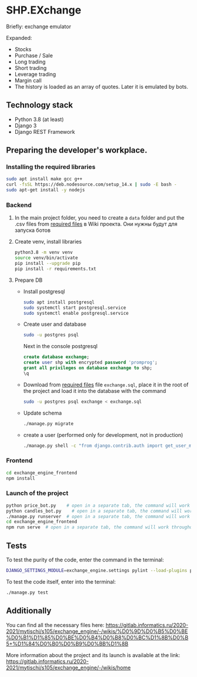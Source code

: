 # SHP.EXchange
Briefly: exchange emulator

Expanded: 
- Stocks
- Purchase / Sale
- Long trading
- Short trading
- Leverage trading
- Margin call
- The history is loaded as an array of quotes. Later it is emulated by bots.

## Technology stack
- Python 3.8 (at least)
- Django 3
- Django REST Framework


## Preparing the developer's workplace.

### Installing the required libraries
```bash
sudo apt install make gcc g++
curl -fsSL https://deb.nodesource.com/setup_14.x | sudo -E bash -
sudo apt-get install -y nodejs
````

### Backend
1. In the main project folder, you need to create a `data` folder and put the .csv files from [required files](https://gitlab.informatics.ru/2020-2021/mytischi/s105/exchange_engine/-/wikis/%D0%9D%D0%B5%D0%BE%D0%B1%D1%85%D0%BE%D0%B4%D0%B8%D0%BC%D1%8B%D0%B5-%D1%84%D0%B0%D0%B9%D0%BB%D1%8B) в Wiki проекта. 
   Они нужны будут для запуска ботов
2. Create venv, install libraries
   ```bash
   python3.8 -m venv venv
   source venv/bin/activate
   pip install --upgrade pip
   pip install -r requirements.txt
   ```

3. Prepare DB
   * Install postgresql
     ```bash
     sudo apt install postgresql
     sudo systemctl start postgresql.service
     sudo systemctl enable postgresql.service
     ```
   * Create user and database
     ```bash
     sudo -u postgres psql
     ```
     Next in the console postgresql
     ```sql
     create database exchange;
     create user shp with encrypted password 'promprog';
     grant all privileges on database exchange to shp;
     \q
     ```
   * Download from [required files](https://gitlab.informatics.ru/2020-2021/mytischi/s105/exchange_engine/-/wikis/%D0%9D%D0%B5%D0%BE%D0%B1%D1%85%D0%BE%D0%B4%D0%B8%D0%BC%D1%8B%D0%B5-%D1%84%D0%B0%D0%B9%D0%BB%D1%8B) 
     file `exchange.sql`, place it in the root of the project and load it into the database with the command
     ```bash
     sudo -u postgres psql exchange < exchange.sql
     ```
   * Update schema
     ```bash
     ./manage.py migrate
     ```
   * create a user (performed only for development, not in production)
     ```bash
     ./manage.py shell -c "from django.contrib.auth import get_user_model; get_user_model().objects.create_superuser('vasya', '1@abc.net', 'promprog')"
     ```

### Frontend
```bash
cd exchange_engine_frontend
npm install
```

### Launch of the project
```bash
python price_bot.py    # open in a separate tab, the command will work throughout the entire time
python candles_bot.py    # open in a separate tab, the command will work throughout the entire time
./manage.py runserver  # open in a separate tab, the command will work throughout the entire time
cd exchange_engine_frontend
npm run serve  # open in a separate tab, the command will work throughout the entire time
```

## Tests
To test the purity of the code, enter the command in the terminal:
```bash
DJANGO_SETTINGS_MODULE=exchange_engine.settings pylint --load-plugins pylint_django --load-plugins pylint_django.checkers.migrations *
```

To test the code itself, enter into the terminal:
```bash
./manage.py test
```


## Additionally

You can find all the necessary files here: https://gitlab.informatics.ru/2020-2021/mytischi/s105/exchange_engine/-/wikis/%D0%9D%D0%B5%D0%BE%D0%B1%D1%85%D0%BE%D0%B4%D0%B8%D0%BC%D1%8B%D0%B5+%D1%84%D0%B0%D0%B9%D0%BB%D1%8B

More information about the project and its launch is available at the link: https://gitlab.informatics.ru/2020-2021/mytischi/s105/exchange_engine/-/wikis/home
